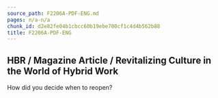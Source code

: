 ```yaml
---
source_path: F2206A-PDF-ENG.md
pages: n/a-n/a
chunk_id: d2e82fe04b1cbcc60b19ebe700cf1c4d4b562b88
title: F2206A-PDF-ENG
---
```

## HBR / Magazine Article / Revitalizing Culture in the World of Hybrid Work

How did you decide when to reopen?
